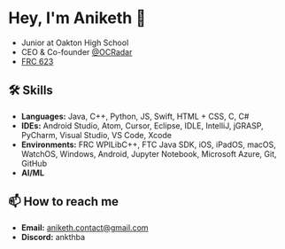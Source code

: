 # Hey, I'm Aniketh 👋
- Junior at Oakton High School
- CEO & Co-founder [@OCRadar](https://github.com/OCRadar)
- [FRC 623](https://github.com/CougarProgramming623)

## 🛠 Skills
- **Languages:** Java, C++, Python, JS, Swift, HTML + CSS, C, C#
- **IDEs:** Android Studio, Atom, Cursor, Eclipse, IDLE, IntelliJ, jGRASP, PyCharm, Visual Studio, VS Code, Xcode
- **Environments:** FRC WPILibC++, FTC Java SDK, iOS, iPadOS, macOS, WatchOS, Windows, Android, Jupyter Notebook, Microsoft Azure, Git, GitHub
- **AI/ML**

## 📫 How to reach me
- **Email:** [aniketh.contact@gmail.com](mailto:aniketh.contact@gmail.com)
- **Discord:** ankthba
